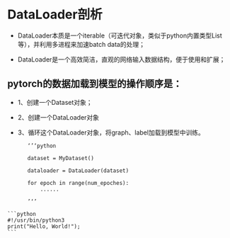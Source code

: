 # DataLoader剖析

  + DataLoader本质是一个iterable（可迭代对象，类似于python内置类型List等），并利用多进程来加速batch data的处理；
  
  + DataLoader是一个高效简洁，直观的网络输入数据结构，便于使用和扩展；
  
## pytorch的数据加载到模型的操作顺序是：

   + 1、创建一个Dataset对象；
   
   + 2、创建一个DataLoader对象
   
   + 3、循环这个DataLoader对象，将graph、label加载到模型中训练。
   
            ‘’‘python
            
            dataset = MyDataset()
            
            dataloader = DataLoader(dataset)
            
            for epoch in range(num_epoches):
                ......
            
            ’‘’
    ```python
    #!/usr/bin/python3
    print("Hello, World!");
    ```
                

